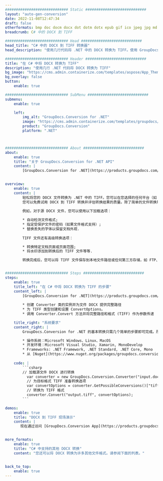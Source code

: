 ```yaml
---
############################# Static ############################
layout: "auto-gen-conversion"
date: 2022-11-08T12:47:34
draft: false
otherformats: bmp doc docm docx dot dotm dotx epub gif ico jpeg jpg md odt ott pdf png psd rtf tex tif tiff txt xps
breadcrumb: C# 中的 DOCX 到 TIFF

############################# Head ############################
head_title: "C# 中的 DOCX 到 TIFF 转换器"
head_description: "使用几行代码将 .NET 中的 DOCX 转换为 TIFF。使用 GroupDocs 文档转换 API 转换 160 多种文件格式。"

############################# Header ############################
title: "在 C# 中将 DOCX 转换为 TIFF"
description: "使用几行 .NET 代码将 DOCX 转换为 TIFF"
bg_image: "https://cms.admin.containerize.com/templates/aspose/App_Themes/V3/images/bg/header1.png"
bg_overlay: false
button:
    enable: true

############################# SubMenu ############################
submenu:
    enable: true

    left:
        img_alt: "GroupDocs.Conversion for .NET"
        image: "https://cms.admin.containerize.com/templates/groupdocs/images/product-logos/90x90-noborder/groupdocs-conversion-net.png"
        product: "GroupDocs.Conversion"
        platform: ".NET"



############################# About ############################
about:
    enable: true
    title: "关于 GroupDocs.Conversion for .NET API"
    content: |
        [GroupDocs.Conversion for .NET](https://products.groupdocs.com/conversion/net/)可用于转换Microsoft Word、Excel、PowerPoint、PDF、Visio等格式。 GroupDocs.Conversion 是一个独立的 API，适用于需要高性能的后端和内部系统。它不依赖于任何软件，例如 Microsoft 或 Open Office。
    

overview:
    enable: true
    content: |
        轻松将您的 DOCX 文件转换为 .NET 中的 TIFF。您可以在您选择的任何平台（如 Windows、Linux、macOS）中仅使用几行 C# 代码行。
        您可以免费试用 DOCX 到 TIFF 转换并评估转换结果的质量。除了简单的文件转换场景，您还可以尝试更高级的选项来加载源 DOCX 文件和保存输出 TIFF 结果。 
        
        例如，对于源 DOCX 文件，您可以使用以下加载选项：

        * 自动检测文件格式;
        * 指定受保护文件的密码（如果文件格式支持）;
        * 替换丢失的字体以保留文档外观.
        
        TIFF 文件还有高级转换选项：

        * 转换特定文档页面或页面范围;
        * 将水印添加到转换后的 TIFF 文件等等.

        转换完成后，您可以将 TIFF 文件保存到本地文件路径或任何第三方存储，如 FTP、Amazon S3、Google Drive、Dropbox 等。请注意 - 将 DOCX 转换为 TIFF 无需安装任何额外的软件 - 如 MS Office、Open Office、Adobe Acrobat Reader 等。


############################# Steps ############################
steps:
    enable: true
    title_left: "在 C# 中将 DOCX 转换为 TIFF 的步骤"
    content_left: |
        [GroupDocs.Conversion for .NET](https://products.groupdocs.com/conversion/net/) 使开发人员只需几行代码即可轻松地将 DOCX 文件转换为 TIFF。
        
        * 创建 Converter 类的实例并为文件 DOCX 提供完整路径
        * 为 TIFF 类型创建和设置 ConvertOptions。
        * 调用 Converter.Convert 方法并将完整路径和格式 (TIFF) 作为参数传递

    title_right: "系统要求"
    content_right: |
        GroupDocs.Conversion for .NET 的基本转换只需几个简单的步骤即可完成。所有主要平台和操作系统都支持我们的 API。在执行以下代码之前，请确保您的系统上安装了以下先决条件。

        * 操作系统：Microsoft Windows、Linux、MacOS
        * 开发环境：Microsoft Visual Studio, Xamarin, MonoDevelop
        * Frameworks: .NET Framework, .NET Standard, .NET Core, Mono
        * 从 [Nuget](https://www.nuget.org/packages/groupdocs.conversion) 获取最新的 GroupDocs.Conversion for .NET
         
    code: |
        ```csharp    
        // 加载源文件 DOCX 进行转换
          var converter = new GroupDocs.Conversion.Converter("input.docx");
          // 为目标格式 TIFF 准备转换选项
          var convertOptions = converter.GetPossibleConversions()["tiff"].ConvertOptions;
          // 转换为 TIFF 格式
          converter.Convert("output.tiff", convertOptions);
        ```

demos:
    enable: true
    title: "DOCX 到 TIFF 现场演示"
    content: |
       现在通过访问 [GroupDocs.Conversion App](https://products.groupdocs.app/conversion/family) 网站将 DOCX 转换为 TIFF。在线演示具有以下优点
          

more_formats:
    enable: true
    title: "C# 中支持的其他 DOCX 转换"
    content: "您还可以将 DOCX 转换为许多其他文件格式。请参阅下面的列表。"
       
       
back_to_top:
    enable: true
---
```

